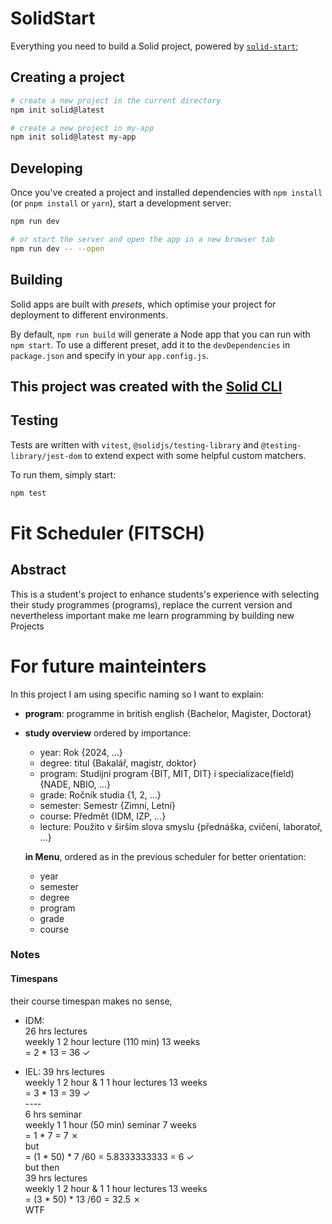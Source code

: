 # SolidStart

Everything you need to build a Solid project, powered by [`solid-start`](https://start.solidjs.com);

## Creating a project

```bash
# create a new project in the current directory
npm init solid@latest

# create a new project in my-app
npm init solid@latest my-app
```

## Developing

Once you've created a project and installed dependencies with `npm install` (or `pnpm install` or `yarn`), start a development server:

```bash
npm run dev

# or start the server and open the app in a new browser tab
npm run dev -- --open
```

## Building

Solid apps are built with _presets_, which optimise your project for deployment to different environments.

By default, `npm run build` will generate a Node app that you can run with `npm start`. To use a different preset, add it to the `devDependencies` in `package.json` and specify in your `app.config.js`.

## This project was created with the [Solid CLI](https://solid-cli.netlify.app)

## Testing

Tests are written with `vitest`, `@solidjs/testing-library` and `@testing-library/jest-dom` to extend expect with some helpful custom matchers.

To run them, simply start:

```sh
npm test
```


# Fit Scheduler (FITSCH)

## Abstract

This is a student's project to enhance students's experience with selecting their study programmes (programs), replace the current version and nevertheless important make me learn programming by building new Projects

# For future mainteinters

In this project I am using specific naming so I want to explain:

- **program**: programme in british english {Bachelor, Magister, Doctorat}
- **study overview** ordered by importance:
  - year: Rok {2024, ...}
  - degree: titul {Bakalář, magistr, doktor}
  - program: Studijní program {BIT, MIT, DIT} i specializace(field) {NADE, NBIO, ...}
  - grade: Ročník studia {1, 2, ...}
  - semester: Semestr {Zimní, Letní}
  - course: Předmět {IDM, IZP, ...}
  - lecture: Použito v širším slova smyslu {přednáška, cvičení, laboratoř, ...}

  **in Menu**, ordered as in the previous scheduler for better orientation:
  - year
  - semester
  - degree
  - program
  - grade
  - course


### Notes

#### Timespans
their course timespan makes no sense, 
- IDM:\
    26 hrs lectures\
    weekly 1 2 hour lecture (110 min) 13 weeks\
    = 2 * 13 = 36 ✓

- IEL:
    39 hrs lectures\
    weekly 1 2 hour & 1 1 hour lectures 13 weeks \
    = 3 * 13 = 39 ✓\
    ----\
    6 hrs seminar\
    weekly 1 1 hour (50 min) seminar 7 weeks\
    = 1 * 7 = 7 ✗\
    but \
    = (1 * 50) * 7 /60 = 5.8333333333 = 6 ✓\
    but then \
    39 hrs lectures\
    weekly 1 2 hour & 1 1 hour lectures 13 weeks \
    = (3 * 50) * 13 /60 = 32.5 ✗\
    WTF
